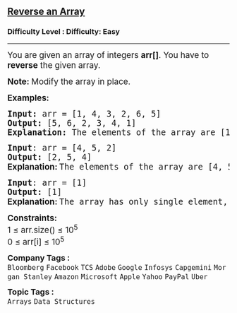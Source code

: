 <h2><a href="https://www.geeksforgeeks.org/problems/reverse-an-array/1?page=1&sprint=026ef09d5c1778663dde68220af30cad&sortBy=submissions">Reverse an Array</a></h2><h3>Difficulty Level : Difficulty: Easy</h3><hr><div class="problems_problem_content__Xm_eO"><p><span style="font-size: 14pt;">You are given an array of integers&nbsp;<strong>arr[]</strong>. You have to <strong>reverse</strong> the given array.</span></p>
<p><span style="font-size: 14pt;"><strong>Note:<span style="background-color: #ffffff; color: #1e2229; font-family: Nunito;">&nbsp;</span></strong>Modify the array in place.</span></p>
<p><span style="font-size: 14pt;"><strong>Examples:<br></strong></span></p>
<pre><span style="font-size: 14pt;"><strong>Input: </strong>arr = [1, 4, 3, 2, 6, 5]
<strong>Output: </strong>[5, 6, 2, 3, 4, 1]</span><br><span style="font-size: 14pt;"><strong>Explanation: </strong>The elements of the array are [1, 4, 3, 2, 6, 5]. After reversing the array, the first element goes to the last position, the second element goes to the second last position and so on. Hence, the answer is [5, 6, 2, 3, 4, 1].</span></pre>
<pre><span style="font-size: 14pt;"><strong>Input</strong>: arr = [4, 5, 2]
<strong>Output: </strong>[2, 5, 4]</span><br><span style="font-size: 14pt;"><strong style="font-family: -apple-system, BlinkMacSystemFont, 'Segoe UI', Roboto, Oxygen, Ubuntu, Cantarell, 'Open Sans', 'Helvetica Neue', sans-serif;">Explanation: </strong>The elements of the array are [4, 5, 2]. The reversed array will be [2, 5, 4].<br></span></pre>
<pre><span style="font-size: 14pt;"><strong>Input</strong>: arr = [1]
<strong>Output: </strong>[1]</span><br><span style="font-size: 14pt;"><strong style="font-family: -apple-system, BlinkMacSystemFont, 'Segoe UI', Roboto, Oxygen, Ubuntu, Cantarell, 'Open Sans', 'Helvetica Neue', sans-serif;">Explanation: </strong>The array has only single element, hence the reversed array is same as the original.</span></pre>
<p><span style="font-size: 14pt;"><strong>Constraints:<br></strong>1 ≤ arr.size() ≤ 10<sup>5</sup></span><br><span style="font-size: 14pt;">0 ≤ arr[i] ≤ 10<sup>5</sup></span></p></div><p><span style=font-size:18px><strong>Company Tags : </strong><br><code>Bloomberg</code>&nbsp;<code>Facebook</code>&nbsp;<code>TCS</code>&nbsp;<code>Adobe</code>&nbsp;<code>Google</code>&nbsp;<code>Infosys</code>&nbsp;<code>Capgemini</code>&nbsp;<code>Morgan Stanley</code>&nbsp;<code>Amazon</code>&nbsp;<code>Microsoft</code>&nbsp;<code>Apple</code>&nbsp;<code>Yahoo</code>&nbsp;<code>PayPal</code>&nbsp;<code>Uber</code>&nbsp;<br><p><span style=font-size:18px><strong>Topic Tags : </strong><br><code>Arrays</code>&nbsp;<code>Data Structures</code>&nbsp;